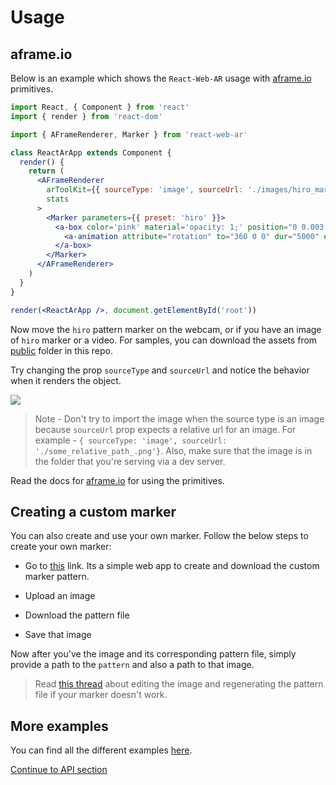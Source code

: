 # Usage

## aframe.io

Below is an example which shows the `React-Web-AR` usage with [aframe.io](aframe.io) primitives.

```jsx
import React, { Component } from 'react'
import { render } from 'react-dom'

import { AFrameRenderer, Marker } from 'react-web-ar'

class ReactArApp extends Component {
  render() {
    return (
      <AFrameRenderer
        arToolKit={{ sourceType: 'image', sourceUrl: './images/hiro_marker.png'}}
        stats
      >
        <Marker parameters={{ preset: 'hiro' }}>
          <a-box color='pink' material='opacity: 1;' position="0 0.003 0" scale='0.4 0.4 0.4'>
            <a-animation attribute="rotation" to="360 0 0" dur="5000" easing="linear" repeat="indefinite" />
          </a-box>
        </Marker>
      </AFrameRenderer>
    )
  }
}

render(<ReactArApp />, document.getElementById('root'))

```

Now move the `hiro` pattern marker on the webcam, or if you have an image of `hiro` marker or a video. For samples, you can download the assets from [public](../public) folder in this repo.

Try changing the prop `sourceType` and `sourceUrl` and notice the behavior when it renders the object.

<img src="https://i.gyazo.com/8a1100c650c291b926ca6ba3de6e5673.gif">

> Note - Don't try to import the image when the source type is an image because `sourceUrl` prop expects a relative url for an image. For example - `{ sourceType: 'image', sourceUrl: './some_relative_path_.png'}`. Also, make sure that the image is in the folder that you're serving via a dev server.

Read the docs for [aframe.io](aframe.io) for using the primitives.

## Creating a custom marker

You can also create and use your own marker. Follow the below steps to create your own marker:

* Go to [this](https://jeromeetienne.github.io/AR.js/three.js/examples/marker-training/examples/generator.html) link. Its a simple web app to create and download the custom marker pattern.

* Upload an image

* Download the pattern file

* Save that image

Now after you've the image and its corresponding pattern file, simply provide a path to the `pattern` and also a path to that image.

> Read [this thread](https://github.com/jeromeetienne/AR.js/issues/164#issuecomment-332065686) about editing the image and regenerating the pattern file if your marker doesn't work.

## More examples

You can find all the different examples [here](../examples).

[Continue to API section](./api.md)
